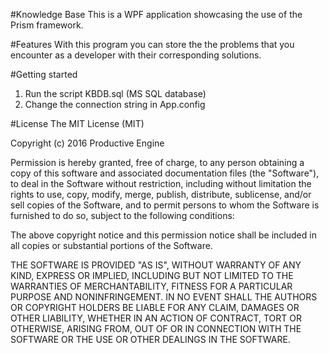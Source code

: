 #Knowledge Base
This is a WPF application showcasing the use of the Prism framework.

#Features
With this program you can store the the problems that you encounter as a developer with their corresponding solutions.

#Getting started
1. Run the script KBDB.sql (MS SQL database)
2. Change the connection string in App.config

#License
The MIT License (MIT)

Copyright (c) 2016 Productive Engine

Permission is hereby granted, free of charge, to any person obtaining a copy of this software and associated documentation files (the "Software"), to deal in the Software without restriction, including without limitation the rights to use, copy, modify, merge, publish, distribute, sublicense, and/or sell copies of the Software, and to permit persons to whom the Software is furnished to do so, subject to the following conditions:

The above copyright notice and this permission notice shall be included in all copies or substantial portions of the Software.

THE SOFTWARE IS PROVIDED "AS IS", WITHOUT WARRANTY OF ANY KIND, EXPRESS OR IMPLIED, 
INCLUDING BUT NOT LIMITED TO THE WARRANTIES OF MERCHANTABILITY, 
FITNESS FOR A PARTICULAR PURPOSE AND NONINFRINGEMENT. IN NO EVENT SHALL THE AUTHORS OR COPYRIGHT HOLDERS BE LIABLE FOR ANY CLAIM, 
DAMAGES OR OTHER LIABILITY, WHETHER IN AN ACTION OF CONTRACT, TORT OR OTHERWISE, ARISING FROM, OUT OF OR IN
CONNECTION WITH THE SOFTWARE OR THE USE OR OTHER DEALINGS IN THE SOFTWARE.
